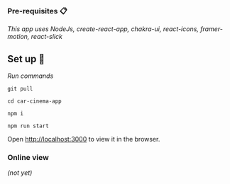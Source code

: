 ### Pre-requisites 📋

_This app uses NodeJs, create-react-app, chakra-ui, react-icons, framer-motion, react-slick_


## Set up 🔧
_Run commands_
```
git pull
```
```
cd car-cinema-app
```
```
npm i
```
```
npm run start
```
Open [http://localhost:3000](http://localhost:3000) to view it in the browser.

    

### Online view

_(not yet)_



